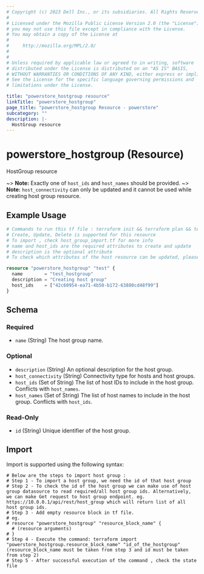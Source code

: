 ```yaml
---
# Copyright (c) 2023 Dell Inc., or its subsidiaries. All Rights Reserved.
# 
# Licensed under the Mozilla Public License Version 2.0 (the "License");
# you may not use this file except in compliance with the License.
# You may obtain a copy of the License at
# 
#     http://mozilla.org/MPL/2.0/
# 
# 
# Unless required by applicable law or agreed to in writing, software
# distributed under the License is distributed on an "AS IS" BASIS,
# WITHOUT WARRANTIES OR CONDITIONS OF ANY KIND, either express or implied.
# See the License for the specific language governing permissions and
# limitations under the License.

title: "powerstore_hostgroup resource"
linkTitle: "powerstore_hostgroup"
page_title: "powerstore_hostgroup Resource - powerstore"
subcategory: ""
description: |-
  HostGroup resource
---
```


# powerstore_hostgroup (Resource)

HostGroup resource

~> **Note:** Exactly one of `host_ids` and `host_names` should be provided.
~> **Note:** `host_connectivity` can only be updated and it cannot be used while creating host group resource.

## Example Usage

```terraform
# Commands to run this tf file : terraform init && terraform plan && terraform apply
# Create, Update, Delete is supported for this resource
# To import , check host_group_import.tf for more info
# name and host_ids are the required attributes to create and update
# description is the optional attribute
# To check which attributes of the host resource can be updated, please refer Product Guide in the documentation

resource "powerstore_hostgroup" "test" {
  name        = "test_hostgroup"
  description = "Creating host group"
  host_ids    = ["42c60954-ea71-4b50-b172-63880cd48f99"]
}
```

<!-- schema generated by tfplugindocs -->
## Schema

### Required

- `name` (String) The host group name.

### Optional

- `description` (String) An optional description for the host group.
- `host_connectivity` (String) Connectivity type for hosts and host groups.
- `host_ids` (Set of String) The list of host IDs to include in the host group. Conflicts with `host_names`.
- `host_names` (Set of String) The list of host names to include in the host group. Conflicts with `host_ids`.

### Read-Only

- `id` (String) Unique identifier of the host group.

## Import

Import is supported using the following syntax:

```shell
# Below are the steps to import host group :
# Step 1 - To import a host group, we need the id of that host group
# Step 2 - To check the id of the host group we can make use of host group datasource to read required/all host group ids. Alternatively, we can make Get request to host group endpoint. eg. https://10.0.0.1/api/rest/host_group which will return list of all host group ids.
# Step 3 - Add empty resource block in tf file.
# eg.
# resource "powerstore_hostgroup" "resource_block_name" {
  # (resource arguments)
# }
# Step 4 - Execute the command: terraform import "powerstore_hostgroup.resource_block_name" "id_of_the_hostgroup" (resource_block_name must be taken from step 3 and id must be taken from step 2)
# Step 5 - After successful execution of the command , check the state file
``` 